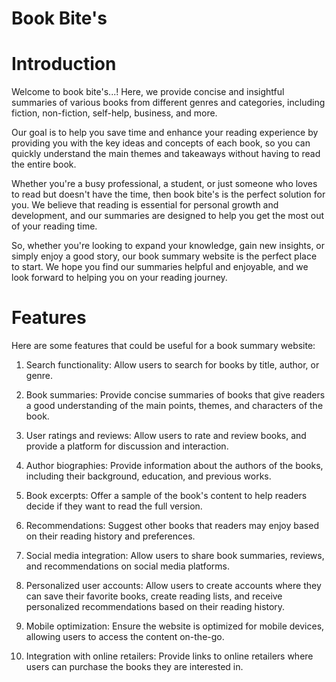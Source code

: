 
# Book Bite's
# Introduction

Welcome to book bite's...! Here, we provide concise and insightful summaries of various books from different genres and categories, including fiction, non-fiction, self-help, business, and more.

Our goal is to help you save time and enhance your reading experience by providing you with the key ideas and concepts of each book, so you can quickly understand the main themes and takeaways without having to read the entire book.

Whether you're a busy professional, a student, or just someone who loves to read but doesn't have the time, then book bite's  is the perfect solution for you. We believe that reading is essential for personal growth and development, and our summaries are designed to help you get the most out of your reading time.

So, whether you're looking to expand your knowledge, gain new insights, or simply enjoy a good story, our book summary website is the perfect place to start. We hope you find our summaries helpful and enjoyable, and we look forward to helping you on your reading journey.

# Features
Here are some features that could be useful for a book summary website:

1. Search functionality: Allow users to search for books by title, author, or genre.

2. Book summaries: Provide concise summaries of books that give readers a good understanding of the main points, themes, and characters of the book.

3. User ratings and reviews: Allow users to rate and review books, and provide a platform for discussion and interaction.

4. Author biographies: Provide information about the authors of the books, including their background, education, and previous works.

5. Book excerpts: Offer a sample of the book's content to help readers decide if they want to read the full version.

6. Recommendations: Suggest other books that readers may enjoy based on their reading history and preferences.

7. Social media integration: Allow users to share book summaries, reviews, and recommendations on social media platforms.

8. Personalized user accounts: Allow users to create accounts where they can save their favorite books, create reading lists, and receive personalized recommendations based on their reading history.

9. Mobile optimization: Ensure the website is optimized for mobile devices, allowing users to access the content on-the-go.

10. Integration with online retailers: Provide links to online retailers where users can purchase the books they are interested in.
